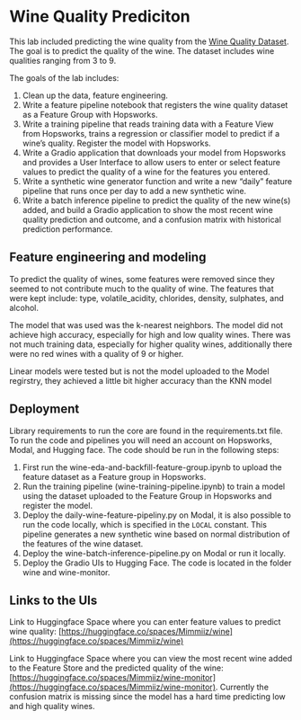 # Wine Quality Prediciton
This lab included predicting the wine quality from the [Wine Quality Dataset](https://archive.ics.uci.edu/dataset/186/wine+quality). The goal is to predict the quality of the wine. The dataset includes wine qualities ranging from 3 to 9.

The goals of the lab includes:
1. Clean up the data, feature engineering.
2. Write a feature pipeline notebook that registers the wine quality dataset as a Feature
Group with Hopsworks.
3. Write a training pipeline that reads training data with a Feature View from Hopsworks,
trains a regression or classifier model to predict if a wine’s quality. Register the model
with Hopsworks.
4. Write a Gradio application that downloads your model from Hopsworks and provides a User Interface to allow users to enter or select feature values to predict the quality of a wine for the features you entered.
5. Write a synthetic wine generator function and write a new “daily” feature pipeline that runs once per day to add a new synthetic wine.
6. Write a batch inference pipeline to predict the quality of the new wine(s) added, and build a Gradio application to show the most recent wine quality prediction and outcome, and a confusion matrix with historical prediction performance. 

## Feature engineering and modeling
To predict the quality of wines, some features were removed since they seemed to not contribute much to the quality of wine. The features that were kept include: type, volatile_acidity, chlorides, density, sulphates, and alcohol. 

The model that was used was the k-nearest neighbors. The model did not achieve high accuracy, especially for high and low quality wines. There was not much training data, especially for higher quality wines, additionally there were no red wines with a quality of 9 or higher. 

Linear models were tested but is not the model uploaded to the Model regirstry, they achieved a little bit higher accuracy than the KNN model

## Deployment
Library requirements to run the core are found in the requirements.txt file. To run the code and pipelines you will need an account on Hopsworks, Modal, and Hugging face. The code should be run in the following steps:
1. First run the wine-eda-and-backfill-feature-group.ipynb to upload the feature dataset as a Feature group in Hopsworks. 
2. Run the training pipeline (wine-training-pipeline.ipynb) to train a model using the dataset uploaded to the Feature Group in Hopsworks and register the model.
3. Deploy the daily-wine-feature-pipeliny.py on Modal, it is also possible to run the code locally, which is specified in the `LOCAL` constant. This pipeline generates a new synthetic wine based on normal distribution of the features of the wine dataset.
4. Deploy the wine-batch-inference-pipeline.py on Modal or run it locally.
5. Deploy the Gradio UIs to Hugging Face. The code is located in the folder wine and wine-monitor.

## Links to the UIs
Link to Huggingface Space where you can enter feature values to predict wine quality:
[https://huggingface.co/spaces/Mimmiiz/wine](https://huggingface.co/spaces/Mimmiiz/wine)

Link to Huggingface Space where you can view the most recent wine added to the Feature Store and the predicted quality of the wine:
[https://huggingface.co/spaces/Mimmiiz/wine-monitor](https://huggingface.co/spaces/Mimmiiz/wine-monitor). Currently the confusion matrix is missing since the model has a hard time predicting low and high quality wines. 